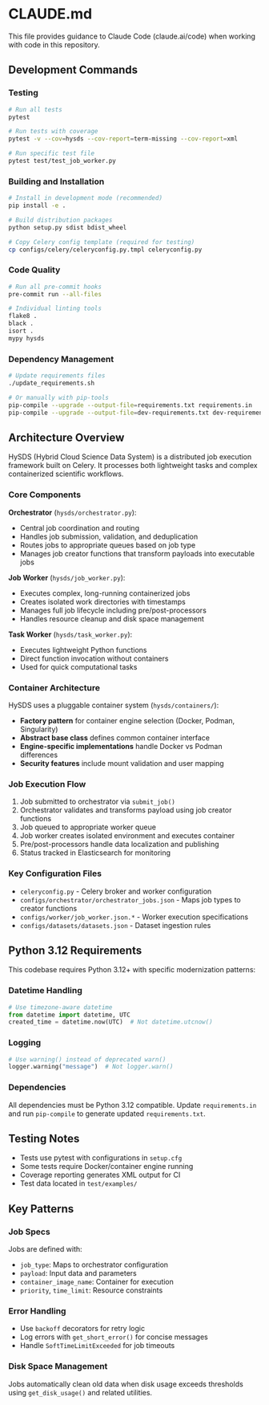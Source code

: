 # CLAUDE.md

This file provides guidance to Claude Code (claude.ai/code) when working with code in this repository.

## Development Commands

### Testing
```bash
# Run all tests
pytest

# Run tests with coverage
pytest -v --cov=hysds --cov-report=term-missing --cov-report=xml

# Run specific test file
pytest test/test_job_worker.py
```

### Building and Installation
```bash
# Install in development mode (recommended)
pip install -e .

# Build distribution packages
python setup.py sdist bdist_wheel

# Copy Celery config template (required for testing)
cp configs/celery/celeryconfig.py.tmpl celeryconfig.py
```

### Code Quality
```bash
# Run all pre-commit hooks
pre-commit run --all-files

# Individual linting tools
flake8 .
black .
isort .
mypy hysds
```

### Dependency Management
```bash
# Update requirements files
./update_requirements.sh

# Or manually with pip-tools
pip-compile --upgrade --output-file=requirements.txt requirements.in
pip-compile --upgrade --output-file=dev-requirements.txt dev-requirements.in
```

## Architecture Overview

HySDS (Hybrid Cloud Science Data System) is a distributed job execution framework built on Celery. It processes both lightweight tasks and complex containerized scientific workflows.

### Core Components

**Orchestrator** (`hysds/orchestrator.py`):
- Central job coordination and routing
- Handles job submission, validation, and deduplication
- Routes jobs to appropriate queues based on job type
- Manages job creator functions that transform payloads into executable jobs

**Job Worker** (`hysds/job_worker.py`):
- Executes complex, long-running containerized jobs
- Creates isolated work directories with timestamps
- Manages full job lifecycle including pre/post-processors
- Handles resource cleanup and disk space management

**Task Worker** (`hysds/task_worker.py`):
- Executes lightweight Python functions
- Direct function invocation without containers
- Used for quick computational tasks

### Container Architecture

HySDS uses a pluggable container system (`hysds/containers/`):
- **Factory pattern** for container engine selection (Docker, Podman, Singularity)
- **Abstract base class** defines common container interface
- **Engine-specific implementations** handle Docker vs Podman differences
- **Security features** include mount validation and user mapping

### Job Execution Flow

1. Job submitted to orchestrator via `submit_job()`
2. Orchestrator validates and transforms payload using job creator functions
3. Job queued to appropriate worker queue
4. Job worker creates isolated environment and executes container
5. Pre/post-processors handle data localization and publishing
6. Status tracked in Elasticsearch for monitoring

### Key Configuration Files

- `celeryconfig.py` - Celery broker and worker configuration
- `configs/orchestrator/orchestrator_jobs.json` - Maps job types to creator functions
- `configs/worker/job_worker.json.*` - Worker execution specifications
- `configs/datasets/datasets.json` - Dataset ingestion rules

## Python 3.12 Requirements

This codebase requires Python 3.12+ with specific modernization patterns:

### Datetime Handling
```python
# Use timezone-aware datetime
from datetime import datetime, UTC
created_time = datetime.now(UTC)  # Not datetime.utcnow()
```

### Logging
```python
# Use warning() instead of deprecated warn()
logger.warning("message")  # Not logger.warn()
```

### Dependencies
All dependencies must be Python 3.12 compatible. Update `requirements.in` and run `pip-compile` to generate updated `requirements.txt`.

## Testing Notes

- Tests use pytest with configurations in `setup.cfg`
- Some tests require Docker/container engine running
- Coverage reporting generates XML output for CI
- Test data located in `test/examples/`

## Key Patterns

### Job Specs
Jobs are defined with:
- `job_type`: Maps to orchestrator configuration
- `payload`: Input data and parameters
- `container_image_name`: Container for execution
- `priority`, `time_limit`: Resource constraints

### Error Handling
- Use `backoff` decorators for retry logic
- Log errors with `get_short_error()` for concise messages
- Handle `SoftTimeLimitExceeded` for job timeouts

### Disk Space Management
Jobs automatically clean old data when disk usage exceeds thresholds using `get_disk_usage()` and related utilities.
